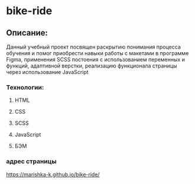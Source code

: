 # bike-ride

## Описание:

Данный учебный проект посвящен раскрытию понимания процесса обучения и помог приобрести навыки работы с макетами в программе Figma, применения SCSS постоения с использованием переменных и функций, адаптивной верстки, реализацию функционала страницы через использование JavaScript

### Технологии:

1. HTML

2. CSS

3. SCSS

4. JavaScript

5. БЭМ

### адрес страницы

https://marishka-k.github.io/bike-ride/
